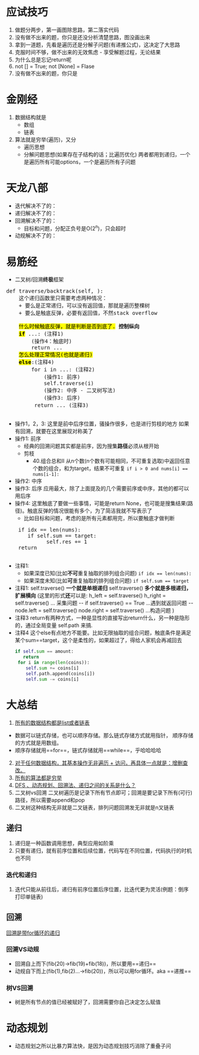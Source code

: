 # 应试技巧
1. 做题分两步，第一画图除思路，第二落实代码
2. 没有做不出来的题，你只是还没分析清楚思路，图没画出来
3. 拿到一道题，先看是遍历还是分解子问题(有递推公式)，这决定了大思路
4. 克服时间不够，做不出来的无效焦虑 - 享受解题过程，无论结果
5. 为什么总是忘记return呢
6. not [] = True; not [None] = Flase
7. 没有做不出来的题，你只是
# 金刚经
1. 数据结构就是
   + 数组
   + 链表
2. 算法就是穷举(遍历)，又分
   + 遍历思想
   + 分解问题思想(如果存在子结构的话；比遍历优化)
  两者都用到递归，一个是遍历所有可能options，一个是遍历所有子问题
# 天龙八部
+ 迭代解决不了的：
+ 递归解决不了的：
+ 回溯解决不了的：
  - 目标和问题，分配正负号是O(2<sup>n</sup>)，只会超时
+ 动规解决不了的：

# 易筋经
+ 二叉树/回溯**终极**框架
<pre>
def traverse/backtrack(self, ):
    这个递归函数里只需要考虑两种情况：
    + 要么是正常递归，可以没有返回值，那就是遍历整棵树
    + 要么是触底反弹，必要有返回值，不然stack overflow
  
    <mark>什么时候触底反弹，就是判断是否到底了.</mark> <b>控制纵向</b>
    <b><mark>if</mark></b> ...: (注释1)
        (操作4：触底时)
        return ...
    <mark>怎么处理正常情况(也就是递归)</mark>
    <b><mark>else</mark></b>:(注释4)
        for i in ...: (注释2)
            (操作1: 前序)
            self.traverse(i)
            (操作2: 中序 - 二叉树写法)
            (操作3: 后序)
         return ... (注释3)
        
</pre>
+ 操作1，2，3:
这里是前中后序位置，骚操作很多，也是进行剪枝的地方
如果有回溯，就要在这里展现对称美了
+ 操作1: 前序
  - 经典的回溯问题其实都是前序，因为搜集**路径**必须从根开始
  - 剪枝
    * 40.组合总和II
从n个数(n个数有可能相同，不可重复选取)中返回任意个数的组合，和为target，结果不可重复 
    ```if i > 0 and nums[i] == nums[i-1]:```
+ 操作2: 中序
+ 操作3: 后序
  应用最大，除了上面提及的几个需要前序或中序，其他的都可以用后序
+ 操作4: 这里触底了要做一些事情，可能是return None，也可能是搜集结果(路径)。触底反弹的情况很能有多个，为了简洁我就不写表示了
  - 比如目标和问题，考虑的是所有元素都用完，所以要触底才做判断
  <pre>
   if idx == len(nums):
      if self.sum == target:
            self.res += 1
   return
   </pre>
+ 注释1:
  - 如果深度已知(比如**不可**重复抽取的排列组合问题)
   ```if idx == len(nums):```
  - 如果深度未知(比如**可**重复抽取的排列组合问题)
   ```if self.sum == target```
+ 注释1:
self.traverse() <b>一个就是单根递归</b>
self.traverse() <b>多个就是多根递归，扩展横向</b>
(这里的形式<b>还</b>可以是:
h_left = self.traverse()
h_right = self.traverse() ... 采集问题
--
if self.traverse() == True ...遇到就返回问题
--
node.left = self.traverse() 
node.right = self.traverse() ...构造问题
)
+ 注释3
return有两种方式，一种是显性的直接写出return什么，另一种是隐形的，通过全局变量 self.path 来搞.
+ 注释4
  这个else有点地方不能要。比如无限抽取的组合问题，触底条件是满足某个sum==target，这个是柔性的，如果超过了，得给人家机会再减回去
  ```python
  if self.sum == amount:
     return
   for i in range(len(coins)):
      self.sum += coins[i]
      self.path.append(coins[i])
      self.sum -= coins[i]
   ```

# 大总结
1. [所有的数据结构都是list或者链表](https://labuladong.github.io/algo/di-ling-zh-bfe1b/xue-xi-sua-01220/)
  + 数据可以链式存储，也可以顺序存储。那么链式存储方式就用指针， 顺序存储的方式就是用数组。
  + 顺序存储就用==for==，链式存储就用==while==，乎哈哈哈哈
2. [对于任何数据结构，其基本操作无非遍历 + 访问，再具体一点就是：增删查改。](https://labuladong.github.io/algo/di-ling-zh-bfe1b/xue-xi-sua-01220/)
3. [所有的算法都是穷举](https://labuladong.github.io/algo/di-ling-zh-bfe1b/wo-de-shua-5fe0c/)
4. [DFS 、动态规划、回溯法、递归之间的关系是什么？](https://www.zhihu.com/question/266403334/answer/698464437)
5. 二叉树vs回溯
   二叉树遍历是记录下所有节点即可；回溯是要记录下所有(可行)路径，所以需要append和pop
6. 二叉树这种结构无非就是二叉链表，排列问题回溯发无非就是n叉链表



## 递归
1. 递归是一种函数调用思想，典型应用如阶乘
2. 只要有递归，就有前序位置和后续位置，代码写在不同位置，代码执行的时机也不同
### 迭代和递归
1. 迭代只能从前往后，递归有前序位置后序位置，比迭代更为灵活(例题：倒序打印单链表)
## 回溯
[回溯是带for循环的递归](https://leetcode.cn/problems/permutations/solutions/9914/hui-su-suan-fa-python-dai-ma-java-dai-ma-by-liweiw/)
### 回溯VS动规
+ 回溯自上而下(fib(20)->fib(19)+fib(18))，所以要用==递归==
+ 动规自下而上(fib(1),fib(2)...->fib(20))，所以可以用for循环。aka ==递推==
### 树VS回溯
+ 树是所有节点的值已经被赋好了，回溯需要你自己决定怎么赋值
# 动态规划
+ 动态规划之所以比暴力算法快，是因为动态规划技巧消除了重叠子问



